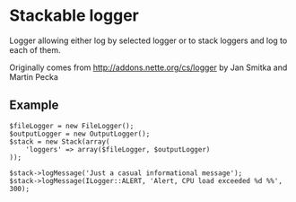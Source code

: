Stackable logger
====================================

Logger allowing either log by selected logger or to stack loggers and log to each of them.

Originally comes from http://addons.nette.org/cs/logger by Jan Smitka and Martin Pecka

Example
-------

	$fileLogger = new FileLogger();
	$outputLogger = new OutputLogger();
	$stack = new Stack(array(
		'loggers' => array($fileLogger, $outputLogger)
	));

	$stack->logMessage('Just a casual informational message');
	$stack->logMessage(ILogger::ALERT, 'Alert, CPU load exceeded %d %%', 300);